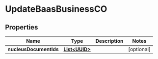 
# UpdateBaasBusinessCO

## Properties
Name | Type | Description | Notes
------------ | ------------- | ------------- | -------------
**nucleusDocumentIds** | [**List&lt;UUID&gt;**](UUID.md) |  |  [optional]



